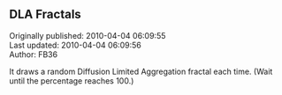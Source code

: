 ## DLA Fractals  
Originally published: 2010-04-04 06:09:55  
Last updated: 2010-04-04 06:09:56  
Author: FB36   
  
It draws a random Diffusion Limited Aggregation fractal each time.
(Wait until the percentage reaches 100.)
